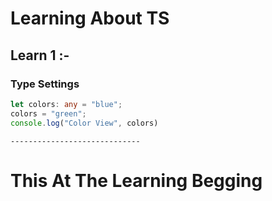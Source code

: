 # Learning About TS

## Learn 1 :-

### Type Settings

```typescript
let colors: any = "blue";
colors = "green";
console.log("Color View", colors)
```

`-----------------------------`
# This At The Learning Begging 
